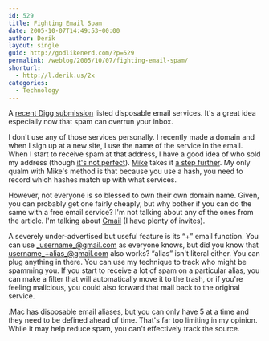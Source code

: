 ```yaml
---
id: 529
title: Fighting Email Spam
date: 2005-10-07T14:49:53+00:00
author: Derik
layout: single
guid: http://godlikenerd.com/?p=529
permalink: /weblog/2005/10/07/fighting-email-spam/
shorturl:
  - http://l.derik.us/2x
categories:
  - Technology
---
```

A [recent Digg submission](http://digg.com/security/Disposable_e-mail_address_roundup) listed disposable email services. It's a great idea especially now that spam can overrun your inbox.

I don't use any of those services personally. I recently made a domain and when I sign up at a new site, I use the name of the service in the email. When I start to receive spam at that address, I have a good idea of who sold my address (though [it's not perfect](http://godlikenerd.com/weblog/2005/08/01/frassle-sells-your-email/)). [Mike](http://planetmike.com) takes it [a step further](http://f79f65a2ea59016f063cb987424ed7b2.planetmike.com/). My only qualm with Mike's method is that because you use a hash, you need to record which hashes match up with what services.

However, not everyone is so blessed to own their own domain name. Given, you can probably get one fairly cheaply, but why bother if you can do the same with a free email service? I'm not talking about any of the ones from the article. I'm talking about [Gmail](http://www.gmail.com) (I have plenty of invites).

A severely under-advertised but useful feature is its &#8220;+&#8221; email function. You can use _username_@gmail.com as everyone knows, but did you know that username_+alias_@gmail.com also works? &#8220;alias&#8221; isn't literal either. You can plug anything in there. You can use my technique to track who might be spamming you. If you start to receive a lot of spam on a particular alias, you can make a filter that will automatically move it to the trash, or if you're feeling malicious, you could also forward that mail back to the original service.

.Mac has disposable email aliases, but you can only have 5 at a time and they need to be defined ahead of time. That's far too limiting in my opinion. While it may help reduce spam, you can't effectively track the source.
